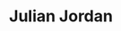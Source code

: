 ---
title: Julian Jordan
categories:
- radio
- digital
- press
tags:
- artist
position: 2
image: 
is-featured: 
is-front: 
website:
facebook: https://www.facebook.com/itsjulianjordan
twitter:
instagram:
spotify:
soundcloud:
youtube:
apple:
layout: client
---